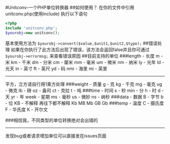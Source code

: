 ﻿#Unitconv-一个PHP单位转换器
##如何使用？
在你的文件中引用unitconv.php(使用include)
执行以下语句
```php
<?php
include 'unitconv.php';
$yourobj=new unitconv();
```
基本使用方法为
`$yourobj->convert($value,$unit1,$unit2,$type);`
##错误处理
如果在你执行了此方法后出现了错误，该方法会返回false并且你可通过
`$yourobj->errormsg;`
来查看错误原因
##目前支持的单位
###length - 长度
m - 米
km - 千米
dm - 分米
cm - 厘米
mm - 毫米
um - 微米
nm - 纳米
ly - 光年
ld - 光天
in - 英寸
ft - 英尺
yd - 码
nmi - 海里
mi - 英里

------------

平方，立方请自行用1乘方处理
###weight - 质量
g - 克
kg - 千克
mg - 毫克
ug - 微克
lb - 磅
oz - 盎司
ct - 克拉
t - 吨
###time - 时间
s - 秒
min - 分
h - 时
d - 天
yr - 年
week - 星期
ms - 毫秒
us - 微妙
ns - 纳秒
###data - 数据
B - 字节
b - 位
KB - 不解释 再往下都不解释
Kb
MB
Mb
GB
Gb
###temp - 温度
C - 摄氏度
F - 华氏度
K - 开尔文

###相信我，不同类型的单位转换绝对会出错的

------------

发现bug或者请求增加单位可以直接发在issues页面